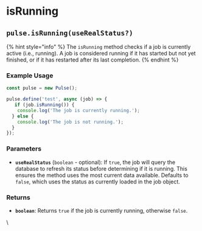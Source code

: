 # isRunning



## `pulse.isRunning(useRealStatus?)`

{% hint style="info" %}
The `isRunning` method checks if a job is currently active (i.e., running). A job is considered running if it has started but not yet finished, or if it has restarted after its last completion.
{% endhint %}

### Example Usage

```typescript
const pulse = new Pulse();

pulse.define('test', async (job) => {
   if (job.isRunning()) {
    console.log('The job is currently running.');
  } else {
    console.log('The job is not running.');
  }
});


```

### Parameters

* **`useRealStatus`** (`boolean` - optional): If `true`, the job will query the database to refresh its status before determining if it is running. This ensures the method uses the most current data available. Defaults to `false`, which uses the status as currently loaded in the job object.

### Returns

* **`boolean`**: Returns `true` if the job is currently running, otherwise `false`.

\




